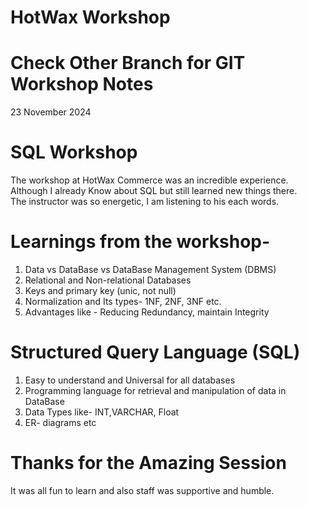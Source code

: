 # HotWax Workshop  

# Check Other Branch for GIT Workshop Notes

23 November 2024  
# SQL Workshop

The workshop at HotWax Commerce was an incredible experience. Although I already Know about SQL but still learned new things there.  
The instructor was so energetic, I am listening to his each words.

# Learnings from the workshop-
1) Data vs DataBase vs DataBase Management System (DBMS)
2) Relational and Non-relational Databases
3) Keys and primary key (unic, not null)
4) Normalization and Its types- 1NF, 2NF, 3NF etc.
5) Advantages like - Reducing Redundancy, maintain Integrity

# Structured Query Language (SQL)
1) Easy to understand and Universal for all databases
2) Programming language for retrieval and manipulation of data in DataBase
3) Data Types like- INT,VARCHAR, Float
4) ER- diagrams etc


# Thanks for the Amazing Session
It was all fun to learn and also staff was supportive and humble.

